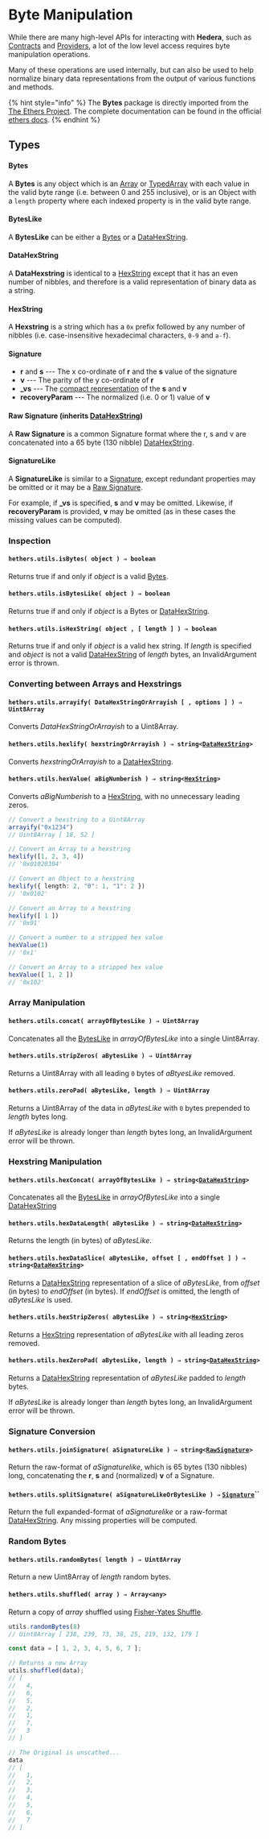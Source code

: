 # Byte Manipulation

While there are many high-level APIs for interacting with **Hedera**, such as [Contracts](../contract-interaction/) and [Providers](../providers/), a lot of the low level access requires byte manipulation operations.

Many of these operations are used internally, but can also be used to help normalize binary data representations from the output of various functions and methods.

{% hint style="info" %}
The **Bytes** package is directly imported from the [The Ethers Project](https://github.com/ethers-io/ethers.js/). The complete documentation can be found in the official [ethers docs](https://docs.ethers.io/v5/api/utils/bytes/).
{% endhint %}

## Types

#### Bytes <a href="#bytes" id="bytes"></a>

A **Bytes** is any object which is an [Array](https://developer.mozilla.org/en-US/docs/Web/JavaScript/Reference/Global\_Objects/Array) or [TypedArray](https://developer.mozilla.org/en-US/docs/Web/JavaScript/Reference/Global\_Objects/TypedArray) with each value in the valid byte range (i.e. between 0 and 255 inclusive), or is an Object with a `length` property where each indexed property is in the valid byte range.

#### BytesLike <a href="#byteslike" id="byteslike"></a>

A **BytesLike** can be either a [Bytes](byte-manipulation.md#bytes) or a [DataHexString](byte-manipulation.md#datahexstring).

#### DataHexString

A **DataHexstring** is identical to a [HexString](byte-manipulation.md#hexstring) except that it has an even number of nibbles, and therefore is a valid representation of binary data as a string.

#### HexString <a href="#hexstring" id="hexstring"></a>

A **Hexstring** is a string which has a `0x` prefix followed by any number of nibbles (i.e. case-insensitive hexadecimal characters, `0-9` and `a-f`).

#### Signature <a href="#signature" id="signature"></a>

* **r** and **s** --- The x co-ordinate of **r** and the **s** value of the signature
* **v** --- The parity of the y co-ordinate of **r**
* **\_vs** --- The [compact representation](https://eips.ethereum.org/EIPS/eip-2098) of the **s** and **v**
* **recoveryParam** --- The normalized (i.e. 0 or 1) value of **v**

#### Raw Signature (**inherits** [**DataHexString**](byte-manipulation.md#datahexstring)**)**

A **Raw Signature** is a common Signature format where the r, s and v are concatenated into a 65 byte (130 nibble) [DataHexString](byte-manipulation.md#datahexstring).

#### SignatureLike <a href="#signaturelike" id="signaturelike"></a>

A **SignatureLike** is similar to a [Signature](byte-manipulation.md#signature), except redundant properties may be omitted or it may be a [Raw Signature](byte-manipulation.md#raw-signature-inherits-datahexstring).

For example, if **\_vs** is specified, **s** and **v** may be omitted. Likewise, if **recoveryParam** is provided, **v** may be omitted (as in these cases the missing values can be computed).

### Inspection

#### `hethers.utils.isBytes( object ) ⇒ boolean`

Returns true if and only if _object_ is a valid [Bytes](byte-manipulation.md#bytes).

#### `hethers.utils.isBytesLike( object ) ⇒ boolean`

Returns true if and only if _object_ is a Bytes or [DataHexString](byte-manipulation.md#datahexstring).

#### `hethers.utils.isHexString( object , [ length ] ) ⇒ boolean`

Returns true if and only if _object_ is a valid hex string. If _length_ is specified and _object_ is not a valid [DataHexString](byte-manipulation.md#datahexstring) of _length_ bytes, an InvalidArgument error is thrown.

### Converting between Arrays and Hexstrings

#### `hethers.utils.arrayify( DataHexStringOrArrayish [ , options ] ) ⇒ Uint8Array`

Converts _DataHexStringOrArrayish_ to a Uint8Array.

#### `hethers.utils.hexlify( hexstringOrArrayish ) ⇒ string<`[`DataHexString`](byte-manipulation.md#datahexstring)`>`

Converts _hexstringOrArrayish_ to a [DataHexString](byte-manipulation.md#datahexstring).

#### `hethers.utils.hexValue( aBigNumberish ) ⇒ string<`[`HexString`](byte-manipulation.md#hexstring)`>`

Converts _aBigNumberish_ to a [HexString](byte-manipulation.md#hexstring), with no unnecessary leading zeros.

```typescript
// Convert a hexstring to a Uint8Array
arrayify("0x1234")
// Uint8Array [ 18, 52 ]

// Convert an Array to a hexstring
hexlify([1, 2, 3, 4])
// '0x01020304'

// Convert an Object to a hexstring
hexlify({ length: 2, "0": 1, "1": 2 })
// '0x0102'

// Convert an Array to a hexstring
hexlify([ 1 ])
// '0x01'

// Convert a number to a stripped hex value
hexValue(1)
// '0x1'

// Convert an Array to a stripped hex value
hexValue([ 1, 2 ])
// '0x102'
```

### Array Manipulation

#### `hethers.utils.concat( arrayOfBytesLike ) ⇒ Uint8Array`

Concatenates all the [BytesLike](byte-manipulation.md#byteslike) in _arrayOfBytesLike_ into a single Uint8Array.

#### `hethers.utils.stripZeros( aBytesLike ) ⇒ Uint8Array`

Returns a Uint8Array with all leading `0` bytes of _aBtyesLike_ removed.

#### `hethers.utils.zeroPad( aBytesLike, length ) ⇒ Uint8Array`

Returns a Uint8Array of the data in _aBytesLike_ with `0` bytes prepended to _length_ bytes long.

If _aBytesLike_ is already longer than _length_ bytes long, an InvalidArgument error will be thrown.

### Hexstring Manipulation

#### `hethers.utils.hexConcat( arrayOfBytesLike ) ⇒ string<`[`DataHexString`](byte-manipulation.md#datahexstring)`>`

Concatenates all the [BytesLike](byte-manipulation.md#byteslike) in _arrayOfBytesLike_ into a single [DataHexString](byte-manipulation.md#datahexstring)

#### `hethers.utils.hexDataLength( aBytesLike ) ⇒ string<`[`DataHexString`](byte-manipulation.md#datahexstring)`>`

Returns the length (in bytes) of _aBytesLike_.

#### `hethers.utils.hexDataSlice( aBytesLike, offset [ , endOffset ] ) ⇒ string<`[`DataHexString`](byte-manipulation.md#datahexstring)`>`

Returns a [DataHexString](byte-manipulation.md#datahexstring) representation of a slice of _aBytesLike_, from _offset_ (in bytes) to _endOffset_ (in bytes). If _endOffset_ is omitted, the length of _aBytesLike_ is used.

#### `hethers.utils.hexStripZeros( aBytesLike ) ⇒ string<`[`HexString`](byte-manipulation.md#hexstring)`>`

Returns a [HexString](byte-manipulation.md#hexstring) representation of _aBytesLike_ with all leading zeros removed.

#### `hethers.utils.hexZeroPad( aBytesLike, length ) ⇒ string<`[`DataHexString`](byte-manipulation.md#datahexstring)`>`

Returns a [DataHexString](byte-manipulation.md#datahexstring) representation of _aBytesLike_ padded to _length_ bytes.

If _aBytesLike_ is already longer than _length_ bytes long, an InvalidArgument error will be thrown.

### Signature Conversion

#### `hethers.utils.joinSignature( aSignatureLike ) ⇒ string<`[`RawSignature`](byte-manipulation.md#raw-signature-inherits-datahexstring)`>`

Return the raw-format of _aSignaturelike_, which is 65 bytes (130 nibbles) long, concatenating the **r**, **s** and (normalized) **v** of a Signature.

#### `hethers.utils.splitSignature( aSignatureLikeOrBytesLike ) ⇒` [`Signature`](byte-manipulation.md#signature)``

Return the full expanded-format of _aSignaturelike_ or a raw-format [DataHexString](byte-manipulation.md#datahexstring). Any missing properties will be computed.

### Random Bytes

#### `hethers.utils.randomBytes( length ) ⇒ Uint8Array`

Return a new Uint8Array of _length_ random bytes.

#### `hethers.utils.shuffled( array ) ⇒ Array<any>`

Return a copy of _array_ shuffled using [Fisher-Yates Shuffle](https://en.wikipedia.org/wiki/Fisher-Yates\_shuffle).

```typescript
utils.randomBytes(8)
// Uint8Array [ 238, 239, 73, 38, 25, 219, 132, 179 ]

const data = [ 1, 2, 3, 4, 5, 6, 7 ];

// Returns a new Array
utils.shuffled(data);
// [
//   4,
//   6,
//   5,
//   2,
//   1,
//   7,
//   3
// ]

// The Original is unscathed...
data
// [
//   1,
//   2,
//   3,
//   4,
//   5,
//   6,
//   7
// ]
```
